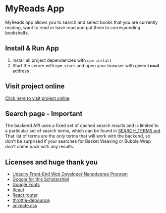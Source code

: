 # MyReads App


MyReads app allows you to search and select books that you are currently reading, want to read or have read and put them to corresponding bookshelfs.


## Install & Run App
1. Install all project dependencies with `npm install`
2. Start the server with `npm start` and open your browser with given **Local** address


## Visit project online
[Click here to visit project online](https://my-reads.amfullstack.com/)


## Search page - Important
The backend API uses a fixed set of cached search results and is limited to a particular set of search terms, which can be found in [SEARCH_TERMS.md](SEARCH_TERMS.md). That list of terms are the _only_ terms that will work with the backend, so don't be surprised if your searches for Basket Weaving or Bubble Wrap don't come back with any results.


## Licenses and huge thank you
* [Udacity Front-End Web Developer Nanodegree Program](https://udacity.com/course/front-end-web-developer-nanodegree--nd001)
* [Google for this Scholarship!](https://developers.google.com/training/)
* [Google Fonts](https://fonts.google.com/)
* [React](https://reactjs.org/)
* [React router](https://reacttraining.com/react-router/)
* [throttle-debounce](https://www.npmjs.com/package/throttle-debounce)
* [animate.css](http://daneden.me/animate)